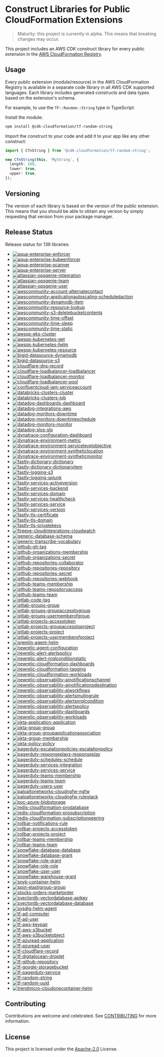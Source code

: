 # Construct Libraries for Public CloudFormation Extensions

> Maturity: this project is currently in alpha. This means that breaking changes
> may occur.

This project includes an AWS CDK construct library for every public extension in
the [AWS CloudFormation Registry].

[AWS CloudFormation Registry]: https://docs.aws.amazon.com/AWSCloudFormation/latest/UserGuide/registry.html

## Usage

Every public extension (module/resource) in the AWS CloudFormation Registry is
available in a separate code library in all AWS CDK supported languages. Each
library includes generated constructs and data types based on the extension's
schema.

For example, to use the `TF::Random::String` type in TypeScript:

Install the module:

```sh
npm install @cdk-cloudformation/tf-random-string
```

Import the construct to your code and add it to your app like any other
construct:

```typescript
import { CfnString } from '@cdk-cloudformation/tf-random-string';

new CfnString(this, 'MyString', {
  length: 100,
  lower: true,
  upper: true,
});
```

## Versioning

The version of each library is based on the version of the public extension.
This means that you should be able to obtain any version by simply requesting
that version from your package manager.

## Release Status

<!--STATUS-BEGIN-->

Release status for 139 libraries:

* [![aqua-enterprise-enforcer](https://github.com/cdklabs/cdk-cloudformation/actions/workflows/release-aqua-enterprise-enforcer.yml/badge.svg)](https://github.com/cdklabs/cdk-cloudformation/actions/workflows/release-aqua-enterprise-enforcer.yml)
* [![aqua-enterprise-kubeenforcer](https://github.com/cdklabs/cdk-cloudformation/actions/workflows/release-aqua-enterprise-kubeenforcer.yml/badge.svg)](https://github.com/cdklabs/cdk-cloudformation/actions/workflows/release-aqua-enterprise-kubeenforcer.yml)
* [![aqua-enterprise-scanner](https://github.com/cdklabs/cdk-cloudformation/actions/workflows/release-aqua-enterprise-scanner.yml/badge.svg)](https://github.com/cdklabs/cdk-cloudformation/actions/workflows/release-aqua-enterprise-scanner.yml)
* [![aqua-enterprise-server](https://github.com/cdklabs/cdk-cloudformation/actions/workflows/release-aqua-enterprise-server.yml/badge.svg)](https://github.com/cdklabs/cdk-cloudformation/actions/workflows/release-aqua-enterprise-server.yml)
* [![atlassian-opsgenie-integration](https://github.com/cdklabs/cdk-cloudformation/actions/workflows/release-atlassian-opsgenie-integration.yml/badge.svg)](https://github.com/cdklabs/cdk-cloudformation/actions/workflows/release-atlassian-opsgenie-integration.yml)
* [![atlassian-opsgenie-team](https://github.com/cdklabs/cdk-cloudformation/actions/workflows/release-atlassian-opsgenie-team.yml/badge.svg)](https://github.com/cdklabs/cdk-cloudformation/actions/workflows/release-atlassian-opsgenie-team.yml)
* [![atlassian-opsgenie-user](https://github.com/cdklabs/cdk-cloudformation/actions/workflows/release-atlassian-opsgenie-user.yml/badge.svg)](https://github.com/cdklabs/cdk-cloudformation/actions/workflows/release-atlassian-opsgenie-user.yml)
* [![awscommunity-account-alternatecontact](https://github.com/cdklabs/cdk-cloudformation/actions/workflows/release-awscommunity-account-alternatecontact.yml/badge.svg)](https://github.com/cdklabs/cdk-cloudformation/actions/workflows/release-awscommunity-account-alternatecontact.yml)
* [![awscommunity-applicationautoscaling-scheduledaction](https://github.com/cdklabs/cdk-cloudformation/actions/workflows/release-awscommunity-applicationautoscaling-scheduledaction.yml/badge.svg)](https://github.com/cdklabs/cdk-cloudformation/actions/workflows/release-awscommunity-applicationautoscaling-scheduledaction.yml)
* [![awscommunity-dynamodb-item](https://github.com/cdklabs/cdk-cloudformation/actions/workflows/release-awscommunity-dynamodb-item.yml/badge.svg)](https://github.com/cdklabs/cdk-cloudformation/actions/workflows/release-awscommunity-dynamodb-item.yml)
* [![awscommunity-resource-lookup](https://github.com/cdklabs/cdk-cloudformation/actions/workflows/release-awscommunity-resource-lookup.yml/badge.svg)](https://github.com/cdklabs/cdk-cloudformation/actions/workflows/release-awscommunity-resource-lookup.yml)
* [![awscommunity-s3-deletebucketcontents](https://github.com/cdklabs/cdk-cloudformation/actions/workflows/release-awscommunity-s3-deletebucketcontents.yml/badge.svg)](https://github.com/cdklabs/cdk-cloudformation/actions/workflows/release-awscommunity-s3-deletebucketcontents.yml)
* [![awscommunity-time-offset](https://github.com/cdklabs/cdk-cloudformation/actions/workflows/release-awscommunity-time-offset.yml/badge.svg)](https://github.com/cdklabs/cdk-cloudformation/actions/workflows/release-awscommunity-time-offset.yml)
* [![awscommunity-time-sleep](https://github.com/cdklabs/cdk-cloudformation/actions/workflows/release-awscommunity-time-sleep.yml/badge.svg)](https://github.com/cdklabs/cdk-cloudformation/actions/workflows/release-awscommunity-time-sleep.yml)
* [![awscommunity-time-static](https://github.com/cdklabs/cdk-cloudformation/actions/workflows/release-awscommunity-time-static.yml/badge.svg)](https://github.com/cdklabs/cdk-cloudformation/actions/workflows/release-awscommunity-time-static.yml)
* [![awsqs-eks-cluster](https://github.com/cdklabs/cdk-cloudformation/actions/workflows/release-awsqs-eks-cluster.yml/badge.svg)](https://github.com/cdklabs/cdk-cloudformation/actions/workflows/release-awsqs-eks-cluster.yml)
* [![awsqs-kubernetes-get](https://github.com/cdklabs/cdk-cloudformation/actions/workflows/release-awsqs-kubernetes-get.yml/badge.svg)](https://github.com/cdklabs/cdk-cloudformation/actions/workflows/release-awsqs-kubernetes-get.yml)
* [![awsqs-kubernetes-helm](https://github.com/cdklabs/cdk-cloudformation/actions/workflows/release-awsqs-kubernetes-helm.yml/badge.svg)](https://github.com/cdklabs/cdk-cloudformation/actions/workflows/release-awsqs-kubernetes-helm.yml)
* [![awsqs-kubernetes-resource](https://github.com/cdklabs/cdk-cloudformation/actions/workflows/release-awsqs-kubernetes-resource.yml/badge.svg)](https://github.com/cdklabs/cdk-cloudformation/actions/workflows/release-awsqs-kubernetes-resource.yml)
* [![bigid-datasource-dynamodb](https://github.com/cdklabs/cdk-cloudformation/actions/workflows/release-bigid-datasource-dynamodb.yml/badge.svg)](https://github.com/cdklabs/cdk-cloudformation/actions/workflows/release-bigid-datasource-dynamodb.yml)
* [![bigid-datasource-s3](https://github.com/cdklabs/cdk-cloudformation/actions/workflows/release-bigid-datasource-s3.yml/badge.svg)](https://github.com/cdklabs/cdk-cloudformation/actions/workflows/release-bigid-datasource-s3.yml)
* [![cloudflare-dns-record](https://github.com/cdklabs/cdk-cloudformation/actions/workflows/release-cloudflare-dns-record.yml/badge.svg)](https://github.com/cdklabs/cdk-cloudformation/actions/workflows/release-cloudflare-dns-record.yml)
* [![cloudflare-loadbalancer-loadbalancer](https://github.com/cdklabs/cdk-cloudformation/actions/workflows/release-cloudflare-loadbalancer-loadbalancer.yml/badge.svg)](https://github.com/cdklabs/cdk-cloudformation/actions/workflows/release-cloudflare-loadbalancer-loadbalancer.yml)
* [![cloudflare-loadbalancer-monitor](https://github.com/cdklabs/cdk-cloudformation/actions/workflows/release-cloudflare-loadbalancer-monitor.yml/badge.svg)](https://github.com/cdklabs/cdk-cloudformation/actions/workflows/release-cloudflare-loadbalancer-monitor.yml)
* [![cloudflare-loadbalancer-pool](https://github.com/cdklabs/cdk-cloudformation/actions/workflows/release-cloudflare-loadbalancer-pool.yml/badge.svg)](https://github.com/cdklabs/cdk-cloudformation/actions/workflows/release-cloudflare-loadbalancer-pool.yml)
* [![confluentcloud-iam-serviceaccount](https://github.com/cdklabs/cdk-cloudformation/actions/workflows/release-confluentcloud-iam-serviceaccount.yml/badge.svg)](https://github.com/cdklabs/cdk-cloudformation/actions/workflows/release-confluentcloud-iam-serviceaccount.yml)
* [![databricks-clusters-cluster](https://github.com/cdklabs/cdk-cloudformation/actions/workflows/release-databricks-clusters-cluster.yml/badge.svg)](https://github.com/cdklabs/cdk-cloudformation/actions/workflows/release-databricks-clusters-cluster.yml)
* [![databricks-clusters-job](https://github.com/cdklabs/cdk-cloudformation/actions/workflows/release-databricks-clusters-job.yml/badge.svg)](https://github.com/cdklabs/cdk-cloudformation/actions/workflows/release-databricks-clusters-job.yml)
* [![datadog-dashboards-dashboard](https://github.com/cdklabs/cdk-cloudformation/actions/workflows/release-datadog-dashboards-dashboard.yml/badge.svg)](https://github.com/cdklabs/cdk-cloudformation/actions/workflows/release-datadog-dashboards-dashboard.yml)
* [![datadog-integrations-aws](https://github.com/cdklabs/cdk-cloudformation/actions/workflows/release-datadog-integrations-aws.yml/badge.svg)](https://github.com/cdklabs/cdk-cloudformation/actions/workflows/release-datadog-integrations-aws.yml)
* [![datadog-monitors-downtime](https://github.com/cdklabs/cdk-cloudformation/actions/workflows/release-datadog-monitors-downtime.yml/badge.svg)](https://github.com/cdklabs/cdk-cloudformation/actions/workflows/release-datadog-monitors-downtime.yml)
* [![datadog-monitors-downtimeschedule](https://github.com/cdklabs/cdk-cloudformation/actions/workflows/release-datadog-monitors-downtimeschedule.yml/badge.svg)](https://github.com/cdklabs/cdk-cloudformation/actions/workflows/release-datadog-monitors-downtimeschedule.yml)
* [![datadog-monitors-monitor](https://github.com/cdklabs/cdk-cloudformation/actions/workflows/release-datadog-monitors-monitor.yml/badge.svg)](https://github.com/cdklabs/cdk-cloudformation/actions/workflows/release-datadog-monitors-monitor.yml)
* [![datadog-slos-slo](https://github.com/cdklabs/cdk-cloudformation/actions/workflows/release-datadog-slos-slo.yml/badge.svg)](https://github.com/cdklabs/cdk-cloudformation/actions/workflows/release-datadog-slos-slo.yml)
* [![dynatrace-configuration-dashboard](https://github.com/cdklabs/cdk-cloudformation/actions/workflows/release-dynatrace-configuration-dashboard.yml/badge.svg)](https://github.com/cdklabs/cdk-cloudformation/actions/workflows/release-dynatrace-configuration-dashboard.yml)
* [![dynatrace-environment-metric](https://github.com/cdklabs/cdk-cloudformation/actions/workflows/release-dynatrace-environment-metric.yml/badge.svg)](https://github.com/cdklabs/cdk-cloudformation/actions/workflows/release-dynatrace-environment-metric.yml)
* [![dynatrace-environment-servicelevelobjective](https://github.com/cdklabs/cdk-cloudformation/actions/workflows/release-dynatrace-environment-servicelevelobjective.yml/badge.svg)](https://github.com/cdklabs/cdk-cloudformation/actions/workflows/release-dynatrace-environment-servicelevelobjective.yml)
* [![dynatrace-environment-syntheticlocation](https://github.com/cdklabs/cdk-cloudformation/actions/workflows/release-dynatrace-environment-syntheticlocation.yml/badge.svg)](https://github.com/cdklabs/cdk-cloudformation/actions/workflows/release-dynatrace-environment-syntheticlocation.yml)
* [![dynatrace-environment-syntheticmonitor](https://github.com/cdklabs/cdk-cloudformation/actions/workflows/release-dynatrace-environment-syntheticmonitor.yml/badge.svg)](https://github.com/cdklabs/cdk-cloudformation/actions/workflows/release-dynatrace-environment-syntheticmonitor.yml)
* [![fastly-dictionary-dictionary](https://github.com/cdklabs/cdk-cloudformation/actions/workflows/release-fastly-dictionary-dictionary.yml/badge.svg)](https://github.com/cdklabs/cdk-cloudformation/actions/workflows/release-fastly-dictionary-dictionary.yml)
* [![fastly-dictionary-dictionaryitem](https://github.com/cdklabs/cdk-cloudformation/actions/workflows/release-fastly-dictionary-dictionaryitem.yml/badge.svg)](https://github.com/cdklabs/cdk-cloudformation/actions/workflows/release-fastly-dictionary-dictionaryitem.yml)
* [![fastly-logging-s3](https://github.com/cdklabs/cdk-cloudformation/actions/workflows/release-fastly-logging-s3.yml/badge.svg)](https://github.com/cdklabs/cdk-cloudformation/actions/workflows/release-fastly-logging-s3.yml)
* [![fastly-logging-splunk](https://github.com/cdklabs/cdk-cloudformation/actions/workflows/release-fastly-logging-splunk.yml/badge.svg)](https://github.com/cdklabs/cdk-cloudformation/actions/workflows/release-fastly-logging-splunk.yml)
* [![fastly-services-activeversion](https://github.com/cdklabs/cdk-cloudformation/actions/workflows/release-fastly-services-activeversion.yml/badge.svg)](https://github.com/cdklabs/cdk-cloudformation/actions/workflows/release-fastly-services-activeversion.yml)
* [![fastly-services-backend](https://github.com/cdklabs/cdk-cloudformation/actions/workflows/release-fastly-services-backend.yml/badge.svg)](https://github.com/cdklabs/cdk-cloudformation/actions/workflows/release-fastly-services-backend.yml)
* [![fastly-services-domain](https://github.com/cdklabs/cdk-cloudformation/actions/workflows/release-fastly-services-domain.yml/badge.svg)](https://github.com/cdklabs/cdk-cloudformation/actions/workflows/release-fastly-services-domain.yml)
* [![fastly-services-healthcheck](https://github.com/cdklabs/cdk-cloudformation/actions/workflows/release-fastly-services-healthcheck.yml/badge.svg)](https://github.com/cdklabs/cdk-cloudformation/actions/workflows/release-fastly-services-healthcheck.yml)
* [![fastly-services-service](https://github.com/cdklabs/cdk-cloudformation/actions/workflows/release-fastly-services-service.yml/badge.svg)](https://github.com/cdklabs/cdk-cloudformation/actions/workflows/release-fastly-services-service.yml)
* [![fastly-services-version](https://github.com/cdklabs/cdk-cloudformation/actions/workflows/release-fastly-services-version.yml/badge.svg)](https://github.com/cdklabs/cdk-cloudformation/actions/workflows/release-fastly-services-version.yml)
* [![fastly-tls-certificate](https://github.com/cdklabs/cdk-cloudformation/actions/workflows/release-fastly-tls-certificate.yml/badge.svg)](https://github.com/cdklabs/cdk-cloudformation/actions/workflows/release-fastly-tls-certificate.yml)
* [![fastly-tls-domain](https://github.com/cdklabs/cdk-cloudformation/actions/workflows/release-fastly-tls-domain.yml/badge.svg)](https://github.com/cdklabs/cdk-cloudformation/actions/workflows/release-fastly-tls-domain.yml)
* [![fastly-tls-privatekeys](https://github.com/cdklabs/cdk-cloudformation/actions/workflows/release-fastly-tls-privatekeys.yml/badge.svg)](https://github.com/cdklabs/cdk-cloudformation/actions/workflows/release-fastly-tls-privatekeys.yml)
* [![fireeye-cloudintegrations-cloudwatch](https://github.com/cdklabs/cdk-cloudformation/actions/workflows/release-fireeye-cloudintegrations-cloudwatch.yml/badge.svg)](https://github.com/cdklabs/cdk-cloudformation/actions/workflows/release-fireeye-cloudintegrations-cloudwatch.yml)
* [![generic-database-schema](https://github.com/cdklabs/cdk-cloudformation/actions/workflows/release-generic-database-schema.yml/badge.svg)](https://github.com/cdklabs/cdk-cloudformation/actions/workflows/release-generic-database-schema.yml)
* [![generic-transcribe-vocabulary](https://github.com/cdklabs/cdk-cloudformation/actions/workflows/release-generic-transcribe-vocabulary.yml/badge.svg)](https://github.com/cdklabs/cdk-cloudformation/actions/workflows/release-generic-transcribe-vocabulary.yml)
* [![github-git-tag](https://github.com/cdklabs/cdk-cloudformation/actions/workflows/release-github-git-tag.yml/badge.svg)](https://github.com/cdklabs/cdk-cloudformation/actions/workflows/release-github-git-tag.yml)
* [![github-organizations-membership](https://github.com/cdklabs/cdk-cloudformation/actions/workflows/release-github-organizations-membership.yml/badge.svg)](https://github.com/cdklabs/cdk-cloudformation/actions/workflows/release-github-organizations-membership.yml)
* [![github-organizations-secret](https://github.com/cdklabs/cdk-cloudformation/actions/workflows/release-github-organizations-secret.yml/badge.svg)](https://github.com/cdklabs/cdk-cloudformation/actions/workflows/release-github-organizations-secret.yml)
* [![github-repositories-collaborator](https://github.com/cdklabs/cdk-cloudformation/actions/workflows/release-github-repositories-collaborator.yml/badge.svg)](https://github.com/cdklabs/cdk-cloudformation/actions/workflows/release-github-repositories-collaborator.yml)
* [![github-repositories-repository](https://github.com/cdklabs/cdk-cloudformation/actions/workflows/release-github-repositories-repository.yml/badge.svg)](https://github.com/cdklabs/cdk-cloudformation/actions/workflows/release-github-repositories-repository.yml)
* [![github-repositories-secret](https://github.com/cdklabs/cdk-cloudformation/actions/workflows/release-github-repositories-secret.yml/badge.svg)](https://github.com/cdklabs/cdk-cloudformation/actions/workflows/release-github-repositories-secret.yml)
* [![github-repositories-webhook](https://github.com/cdklabs/cdk-cloudformation/actions/workflows/release-github-repositories-webhook.yml/badge.svg)](https://github.com/cdklabs/cdk-cloudformation/actions/workflows/release-github-repositories-webhook.yml)
* [![github-teams-membership](https://github.com/cdklabs/cdk-cloudformation/actions/workflows/release-github-teams-membership.yml/badge.svg)](https://github.com/cdklabs/cdk-cloudformation/actions/workflows/release-github-teams-membership.yml)
* [![github-teams-repositoryaccess](https://github.com/cdklabs/cdk-cloudformation/actions/workflows/release-github-teams-repositoryaccess.yml/badge.svg)](https://github.com/cdklabs/cdk-cloudformation/actions/workflows/release-github-teams-repositoryaccess.yml)
* [![github-teams-team](https://github.com/cdklabs/cdk-cloudformation/actions/workflows/release-github-teams-team.yml/badge.svg)](https://github.com/cdklabs/cdk-cloudformation/actions/workflows/release-github-teams-team.yml)
* [![gitlab-code-tag](https://github.com/cdklabs/cdk-cloudformation/actions/workflows/release-gitlab-code-tag.yml/badge.svg)](https://github.com/cdklabs/cdk-cloudformation/actions/workflows/release-gitlab-code-tag.yml)
* [![gitlab-groups-group](https://github.com/cdklabs/cdk-cloudformation/actions/workflows/release-gitlab-groups-group.yml/badge.svg)](https://github.com/cdklabs/cdk-cloudformation/actions/workflows/release-gitlab-groups-group.yml)
* [![gitlab-groups-groupaccesstogroup](https://github.com/cdklabs/cdk-cloudformation/actions/workflows/release-gitlab-groups-groupaccesstogroup.yml/badge.svg)](https://github.com/cdklabs/cdk-cloudformation/actions/workflows/release-gitlab-groups-groupaccesstogroup.yml)
* [![gitlab-groups-usermemberofgroup](https://github.com/cdklabs/cdk-cloudformation/actions/workflows/release-gitlab-groups-usermemberofgroup.yml/badge.svg)](https://github.com/cdklabs/cdk-cloudformation/actions/workflows/release-gitlab-groups-usermemberofgroup.yml)
* [![gitlab-projects-accesstoken](https://github.com/cdklabs/cdk-cloudformation/actions/workflows/release-gitlab-projects-accesstoken.yml/badge.svg)](https://github.com/cdklabs/cdk-cloudformation/actions/workflows/release-gitlab-projects-accesstoken.yml)
* [![gitlab-projects-groupaccesstoproject](https://github.com/cdklabs/cdk-cloudformation/actions/workflows/release-gitlab-projects-groupaccesstoproject.yml/badge.svg)](https://github.com/cdklabs/cdk-cloudformation/actions/workflows/release-gitlab-projects-groupaccesstoproject.yml)
* [![gitlab-projects-project](https://github.com/cdklabs/cdk-cloudformation/actions/workflows/release-gitlab-projects-project.yml/badge.svg)](https://github.com/cdklabs/cdk-cloudformation/actions/workflows/release-gitlab-projects-project.yml)
* [![gitlab-projects-usermemberofproject](https://github.com/cdklabs/cdk-cloudformation/actions/workflows/release-gitlab-projects-usermemberofproject.yml/badge.svg)](https://github.com/cdklabs/cdk-cloudformation/actions/workflows/release-gitlab-projects-usermemberofproject.yml)
* [![gremlin-agent-helm](https://github.com/cdklabs/cdk-cloudformation/actions/workflows/release-gremlin-agent-helm.yml/badge.svg)](https://github.com/cdklabs/cdk-cloudformation/actions/workflows/release-gremlin-agent-helm.yml)
* [![newrelic-agent-configuration](https://github.com/cdklabs/cdk-cloudformation/actions/workflows/release-newrelic-agent-configuration.yml/badge.svg)](https://github.com/cdklabs/cdk-cloudformation/actions/workflows/release-newrelic-agent-configuration.yml)
* [![newrelic-alert-alertspolicy](https://github.com/cdklabs/cdk-cloudformation/actions/workflows/release-newrelic-alert-alertspolicy.yml/badge.svg)](https://github.com/cdklabs/cdk-cloudformation/actions/workflows/release-newrelic-alert-alertspolicy.yml)
* [![newrelic-alert-nrqlconditionstatic](https://github.com/cdklabs/cdk-cloudformation/actions/workflows/release-newrelic-alert-nrqlconditionstatic.yml/badge.svg)](https://github.com/cdklabs/cdk-cloudformation/actions/workflows/release-newrelic-alert-nrqlconditionstatic.yml)
* [![newrelic-cloudformation-dashboards](https://github.com/cdklabs/cdk-cloudformation/actions/workflows/release-newrelic-cloudformation-dashboards.yml/badge.svg)](https://github.com/cdklabs/cdk-cloudformation/actions/workflows/release-newrelic-cloudformation-dashboards.yml)
* [![newrelic-cloudformation-tagging](https://github.com/cdklabs/cdk-cloudformation/actions/workflows/release-newrelic-cloudformation-tagging.yml/badge.svg)](https://github.com/cdklabs/cdk-cloudformation/actions/workflows/release-newrelic-cloudformation-tagging.yml)
* [![newrelic-cloudformation-workloads](https://github.com/cdklabs/cdk-cloudformation/actions/workflows/release-newrelic-cloudformation-workloads.yml/badge.svg)](https://github.com/cdklabs/cdk-cloudformation/actions/workflows/release-newrelic-cloudformation-workloads.yml)
* [![newrelic-observability-ainotificationschannel](https://github.com/cdklabs/cdk-cloudformation/actions/workflows/release-newrelic-observability-ainotificationschannel.yml/badge.svg)](https://github.com/cdklabs/cdk-cloudformation/actions/workflows/release-newrelic-observability-ainotificationschannel.yml)
* [![newrelic-observability-ainotificationsdestination](https://github.com/cdklabs/cdk-cloudformation/actions/workflows/release-newrelic-observability-ainotificationsdestination.yml/badge.svg)](https://github.com/cdklabs/cdk-cloudformation/actions/workflows/release-newrelic-observability-ainotificationsdestination.yml)
* [![newrelic-observability-aiworkflows](https://github.com/cdklabs/cdk-cloudformation/actions/workflows/release-newrelic-observability-aiworkflows.yml/badge.svg)](https://github.com/cdklabs/cdk-cloudformation/actions/workflows/release-newrelic-observability-aiworkflows.yml)
* [![newrelic-observability-alertsmutingrule](https://github.com/cdklabs/cdk-cloudformation/actions/workflows/release-newrelic-observability-alertsmutingrule.yml/badge.svg)](https://github.com/cdklabs/cdk-cloudformation/actions/workflows/release-newrelic-observability-alertsmutingrule.yml)
* [![newrelic-observability-alertsnrqlcondition](https://github.com/cdklabs/cdk-cloudformation/actions/workflows/release-newrelic-observability-alertsnrqlcondition.yml/badge.svg)](https://github.com/cdklabs/cdk-cloudformation/actions/workflows/release-newrelic-observability-alertsnrqlcondition.yml)
* [![newrelic-observability-alertspolicy](https://github.com/cdklabs/cdk-cloudformation/actions/workflows/release-newrelic-observability-alertspolicy.yml/badge.svg)](https://github.com/cdklabs/cdk-cloudformation/actions/workflows/release-newrelic-observability-alertspolicy.yml)
* [![newrelic-observability-dashboards](https://github.com/cdklabs/cdk-cloudformation/actions/workflows/release-newrelic-observability-dashboards.yml/badge.svg)](https://github.com/cdklabs/cdk-cloudformation/actions/workflows/release-newrelic-observability-dashboards.yml)
* [![newrelic-observability-workloads](https://github.com/cdklabs/cdk-cloudformation/actions/workflows/release-newrelic-observability-workloads.yml/badge.svg)](https://github.com/cdklabs/cdk-cloudformation/actions/workflows/release-newrelic-observability-workloads.yml)
* [![okta-application-application](https://github.com/cdklabs/cdk-cloudformation/actions/workflows/release-okta-application-application.yml/badge.svg)](https://github.com/cdklabs/cdk-cloudformation/actions/workflows/release-okta-application-application.yml)
* [![okta-group-group](https://github.com/cdklabs/cdk-cloudformation/actions/workflows/release-okta-group-group.yml/badge.svg)](https://github.com/cdklabs/cdk-cloudformation/actions/workflows/release-okta-group-group.yml)
* [![okta-group-groupapplicationassociation](https://github.com/cdklabs/cdk-cloudformation/actions/workflows/release-okta-group-groupapplicationassociation.yml/badge.svg)](https://github.com/cdklabs/cdk-cloudformation/actions/workflows/release-okta-group-groupapplicationassociation.yml)
* [![okta-group-membership](https://github.com/cdklabs/cdk-cloudformation/actions/workflows/release-okta-group-membership.yml/badge.svg)](https://github.com/cdklabs/cdk-cloudformation/actions/workflows/release-okta-group-membership.yml)
* [![okta-policy-policy](https://github.com/cdklabs/cdk-cloudformation/actions/workflows/release-okta-policy-policy.yml/badge.svg)](https://github.com/cdklabs/cdk-cloudformation/actions/workflows/release-okta-policy-policy.yml)
* [![pagerduty-escalationpolicies-escalationpolicy](https://github.com/cdklabs/cdk-cloudformation/actions/workflows/release-pagerduty-escalationpolicies-escalationpolicy.yml/badge.svg)](https://github.com/cdklabs/cdk-cloudformation/actions/workflows/release-pagerduty-escalationpolicies-escalationpolicy.yml)
* [![pagerduty-responseplays-responseplay](https://github.com/cdklabs/cdk-cloudformation/actions/workflows/release-pagerduty-responseplays-responseplay.yml/badge.svg)](https://github.com/cdklabs/cdk-cloudformation/actions/workflows/release-pagerduty-responseplays-responseplay.yml)
* [![pagerduty-schedules-schedule](https://github.com/cdklabs/cdk-cloudformation/actions/workflows/release-pagerduty-schedules-schedule.yml/badge.svg)](https://github.com/cdklabs/cdk-cloudformation/actions/workflows/release-pagerduty-schedules-schedule.yml)
* [![pagerduty-services-integration](https://github.com/cdklabs/cdk-cloudformation/actions/workflows/release-pagerduty-services-integration.yml/badge.svg)](https://github.com/cdklabs/cdk-cloudformation/actions/workflows/release-pagerduty-services-integration.yml)
* [![pagerduty-services-service](https://github.com/cdklabs/cdk-cloudformation/actions/workflows/release-pagerduty-services-service.yml/badge.svg)](https://github.com/cdklabs/cdk-cloudformation/actions/workflows/release-pagerduty-services-service.yml)
* [![pagerduty-teams-membership](https://github.com/cdklabs/cdk-cloudformation/actions/workflows/release-pagerduty-teams-membership.yml/badge.svg)](https://github.com/cdklabs/cdk-cloudformation/actions/workflows/release-pagerduty-teams-membership.yml)
* [![pagerduty-teams-team](https://github.com/cdklabs/cdk-cloudformation/actions/workflows/release-pagerduty-teams-team.yml/badge.svg)](https://github.com/cdklabs/cdk-cloudformation/actions/workflows/release-pagerduty-teams-team.yml)
* [![pagerduty-users-user](https://github.com/cdklabs/cdk-cloudformation/actions/workflows/release-pagerduty-users-user.yml/badge.svg)](https://github.com/cdklabs/cdk-cloudformation/actions/workflows/release-pagerduty-users-user.yml)
* [![paloaltonetworks-cloudngfw-ngfw](https://github.com/cdklabs/cdk-cloudformation/actions/workflows/release-paloaltonetworks-cloudngfw-ngfw.yml/badge.svg)](https://github.com/cdklabs/cdk-cloudformation/actions/workflows/release-paloaltonetworks-cloudngfw-ngfw.yml)
* [![paloaltonetworks-cloudngfw-rulestack](https://github.com/cdklabs/cdk-cloudformation/actions/workflows/release-paloaltonetworks-cloudngfw-rulestack.yml/badge.svg)](https://github.com/cdklabs/cdk-cloudformation/actions/workflows/release-paloaltonetworks-cloudngfw-rulestack.yml)
* [![poc-azure-blobstorage](https://github.com/cdklabs/cdk-cloudformation/actions/workflows/release-poc-azure-blobstorage.yml/badge.svg)](https://github.com/cdklabs/cdk-cloudformation/actions/workflows/release-poc-azure-blobstorage.yml)
* [![redis-cloudformation-prodatabase](https://github.com/cdklabs/cdk-cloudformation/actions/workflows/release-redis-cloudformation-prodatabase.yml/badge.svg)](https://github.com/cdklabs/cdk-cloudformation/actions/workflows/release-redis-cloudformation-prodatabase.yml)
* [![redis-cloudformation-prosubscription](https://github.com/cdklabs/cdk-cloudformation/actions/workflows/release-redis-cloudformation-prosubscription.yml/badge.svg)](https://github.com/cdklabs/cdk-cloudformation/actions/workflows/release-redis-cloudformation-prosubscription.yml)
* [![redis-cloudformation-subscriptionpeering](https://github.com/cdklabs/cdk-cloudformation/actions/workflows/release-redis-cloudformation-subscriptionpeering.yml/badge.svg)](https://github.com/cdklabs/cdk-cloudformation/actions/workflows/release-redis-cloudformation-subscriptionpeering.yml)
* [![rollbar-notifications-rule](https://github.com/cdklabs/cdk-cloudformation/actions/workflows/release-rollbar-notifications-rule.yml/badge.svg)](https://github.com/cdklabs/cdk-cloudformation/actions/workflows/release-rollbar-notifications-rule.yml)
* [![rollbar-projects-accesstoken](https://github.com/cdklabs/cdk-cloudformation/actions/workflows/release-rollbar-projects-accesstoken.yml/badge.svg)](https://github.com/cdklabs/cdk-cloudformation/actions/workflows/release-rollbar-projects-accesstoken.yml)
* [![rollbar-projects-project](https://github.com/cdklabs/cdk-cloudformation/actions/workflows/release-rollbar-projects-project.yml/badge.svg)](https://github.com/cdklabs/cdk-cloudformation/actions/workflows/release-rollbar-projects-project.yml)
* [![rollbar-teams-membership](https://github.com/cdklabs/cdk-cloudformation/actions/workflows/release-rollbar-teams-membership.yml/badge.svg)](https://github.com/cdklabs/cdk-cloudformation/actions/workflows/release-rollbar-teams-membership.yml)
* [![rollbar-teams-team](https://github.com/cdklabs/cdk-cloudformation/actions/workflows/release-rollbar-teams-team.yml/badge.svg)](https://github.com/cdklabs/cdk-cloudformation/actions/workflows/release-rollbar-teams-team.yml)
* [![snowflake-database-database](https://github.com/cdklabs/cdk-cloudformation/actions/workflows/release-snowflake-database-database.yml/badge.svg)](https://github.com/cdklabs/cdk-cloudformation/actions/workflows/release-snowflake-database-database.yml)
* [![snowflake-database-grant](https://github.com/cdklabs/cdk-cloudformation/actions/workflows/release-snowflake-database-grant.yml/badge.svg)](https://github.com/cdklabs/cdk-cloudformation/actions/workflows/release-snowflake-database-grant.yml)
* [![snowflake-role-grant](https://github.com/cdklabs/cdk-cloudformation/actions/workflows/release-snowflake-role-grant.yml/badge.svg)](https://github.com/cdklabs/cdk-cloudformation/actions/workflows/release-snowflake-role-grant.yml)
* [![snowflake-role-role](https://github.com/cdklabs/cdk-cloudformation/actions/workflows/release-snowflake-role-role.yml/badge.svg)](https://github.com/cdklabs/cdk-cloudformation/actions/workflows/release-snowflake-role-role.yml)
* [![snowflake-user-user](https://github.com/cdklabs/cdk-cloudformation/actions/workflows/release-snowflake-user-user.yml/badge.svg)](https://github.com/cdklabs/cdk-cloudformation/actions/workflows/release-snowflake-user-user.yml)
* [![snowflake-warehouse-grant](https://github.com/cdklabs/cdk-cloudformation/actions/workflows/release-snowflake-warehouse-grant.yml/badge.svg)](https://github.com/cdklabs/cdk-cloudformation/actions/workflows/release-snowflake-warehouse-grant.yml)
* [![snyk-container-helm](https://github.com/cdklabs/cdk-cloudformation/actions/workflows/release-snyk-container-helm.yml/badge.svg)](https://github.com/cdklabs/cdk-cloudformation/actions/workflows/release-snyk-container-helm.yml)
* [![spot-elastigroup-group](https://github.com/cdklabs/cdk-cloudformation/actions/workflows/release-spot-elastigroup-group.yml/badge.svg)](https://github.com/cdklabs/cdk-cloudformation/actions/workflows/release-spot-elastigroup-group.yml)
* [![stocks-orders-marketorder](https://github.com/cdklabs/cdk-cloudformation/actions/workflows/release-stocks-orders-marketorder.yml/badge.svg)](https://github.com/cdklabs/cdk-cloudformation/actions/workflows/release-stocks-orders-marketorder.yml)
* [![svectordb-vectordatabase-apikey](https://github.com/cdklabs/cdk-cloudformation/actions/workflows/release-svectordb-vectordatabase-apikey.yml/badge.svg)](https://github.com/cdklabs/cdk-cloudformation/actions/workflows/release-svectordb-vectordatabase-apikey.yml)
* [![svectordb-vectordatabase-database](https://github.com/cdklabs/cdk-cloudformation/actions/workflows/release-svectordb-vectordatabase-database.yml/badge.svg)](https://github.com/cdklabs/cdk-cloudformation/actions/workflows/release-svectordb-vectordatabase-database.yml)
* [![sysdig-helm-agent](https://github.com/cdklabs/cdk-cloudformation/actions/workflows/release-sysdig-helm-agent.yml/badge.svg)](https://github.com/cdklabs/cdk-cloudformation/actions/workflows/release-sysdig-helm-agent.yml)
* [![tf-ad-computer](https://github.com/cdklabs/cdk-cloudformation/actions/workflows/release-tf-ad-computer.yml/badge.svg)](https://github.com/cdklabs/cdk-cloudformation/actions/workflows/release-tf-ad-computer.yml)
* [![tf-ad-user](https://github.com/cdklabs/cdk-cloudformation/actions/workflows/release-tf-ad-user.yml/badge.svg)](https://github.com/cdklabs/cdk-cloudformation/actions/workflows/release-tf-ad-user.yml)
* [![tf-aws-keypair](https://github.com/cdklabs/cdk-cloudformation/actions/workflows/release-tf-aws-keypair.yml/badge.svg)](https://github.com/cdklabs/cdk-cloudformation/actions/workflows/release-tf-aws-keypair.yml)
* [![tf-aws-s3bucket](https://github.com/cdklabs/cdk-cloudformation/actions/workflows/release-tf-aws-s3bucket.yml/badge.svg)](https://github.com/cdklabs/cdk-cloudformation/actions/workflows/release-tf-aws-s3bucket.yml)
* [![tf-aws-s3bucketobject](https://github.com/cdklabs/cdk-cloudformation/actions/workflows/release-tf-aws-s3bucketobject.yml/badge.svg)](https://github.com/cdklabs/cdk-cloudformation/actions/workflows/release-tf-aws-s3bucketobject.yml)
* [![tf-azuread-application](https://github.com/cdklabs/cdk-cloudformation/actions/workflows/release-tf-azuread-application.yml/badge.svg)](https://github.com/cdklabs/cdk-cloudformation/actions/workflows/release-tf-azuread-application.yml)
* [![tf-azuread-user](https://github.com/cdklabs/cdk-cloudformation/actions/workflows/release-tf-azuread-user.yml/badge.svg)](https://github.com/cdklabs/cdk-cloudformation/actions/workflows/release-tf-azuread-user.yml)
* [![tf-cloudflare-record](https://github.com/cdklabs/cdk-cloudformation/actions/workflows/release-tf-cloudflare-record.yml/badge.svg)](https://github.com/cdklabs/cdk-cloudformation/actions/workflows/release-tf-cloudflare-record.yml)
* [![tf-digitalocean-droplet](https://github.com/cdklabs/cdk-cloudformation/actions/workflows/release-tf-digitalocean-droplet.yml/badge.svg)](https://github.com/cdklabs/cdk-cloudformation/actions/workflows/release-tf-digitalocean-droplet.yml)
* [![tf-github-repository](https://github.com/cdklabs/cdk-cloudformation/actions/workflows/release-tf-github-repository.yml/badge.svg)](https://github.com/cdklabs/cdk-cloudformation/actions/workflows/release-tf-github-repository.yml)
* [![tf-google-storagebucket](https://github.com/cdklabs/cdk-cloudformation/actions/workflows/release-tf-google-storagebucket.yml/badge.svg)](https://github.com/cdklabs/cdk-cloudformation/actions/workflows/release-tf-google-storagebucket.yml)
* [![tf-pagerduty-service](https://github.com/cdklabs/cdk-cloudformation/actions/workflows/release-tf-pagerduty-service.yml/badge.svg)](https://github.com/cdklabs/cdk-cloudformation/actions/workflows/release-tf-pagerduty-service.yml)
* [![tf-random-string](https://github.com/cdklabs/cdk-cloudformation/actions/workflows/release-tf-random-string.yml/badge.svg)](https://github.com/cdklabs/cdk-cloudformation/actions/workflows/release-tf-random-string.yml)
* [![tf-random-uuid](https://github.com/cdklabs/cdk-cloudformation/actions/workflows/release-tf-random-uuid.yml/badge.svg)](https://github.com/cdklabs/cdk-cloudformation/actions/workflows/release-tf-random-uuid.yml)
* [![trendmicro-cloudonecontainer-helm](https://github.com/cdklabs/cdk-cloudformation/actions/workflows/release-trendmicro-cloudonecontainer-helm.yml/badge.svg)](https://github.com/cdklabs/cdk-cloudformation/actions/workflows/release-trendmicro-cloudonecontainer-helm.yml)

<!--STATUS-END-->

## Contributing

Contributions are welcome and celebrated. See
[CONTRIBUTING](CONTRIBUTING.md#security-issue-notifications) for more
information.

## License

This project is licensed under the [Apache-2.0](./LICENSE) License.
